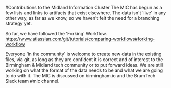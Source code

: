 #Contributions to the Midland Information Cluster
The MIC has begun as a few lists and links to artifacts that exist elsewhere. 
The data isn't 'live' in any other way, as far as we know, so we haven't felt the need for a branching strategy yet.

So far, we have followed the 'Forking' Workflow.
https://www.atlassian.com/git/tutorials/comparing-workflows#forking-workflow

Everyone 'in the community' is welcome to create new data in the existing files, via git, as long as they are confident it is correct and of interest to the Birmingham & Midland tech community or to put forward ideas.
We are still working on what the format of the data needs to be and what we are going to do with it.
The MIC is discussed on birmingham.io and the BrumTech Slack team #mic channel.

